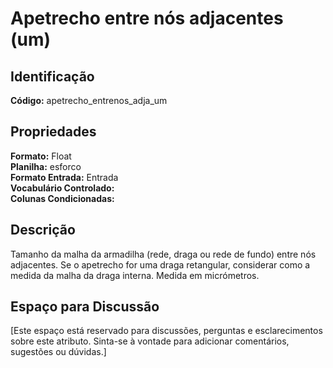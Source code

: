 # Apetrecho entre nós adjacentes (um)

## Identificação
**Código:** apetrecho_entrenos_adja_um

## Propriedades
**Formato:** Float  
**Planilha:** esforco  
**Formato Entrada:** Entrada  
**Vocabulário Controlado:**   
**Colunas Condicionadas:**   

## Descrição
Tamanho da malha da armadilha (rede, draga ou rede de fundo) entre nós adjacentes. Se o apetrecho for uma draga retangular, considerar como a medida da malha da draga interna. Medida em micrómetros.

## Espaço para Discussão
[Este espaço está reservado para discussões, perguntas e esclarecimentos sobre este atributo. Sinta-se à vontade para adicionar comentários, sugestões ou dúvidas.]
